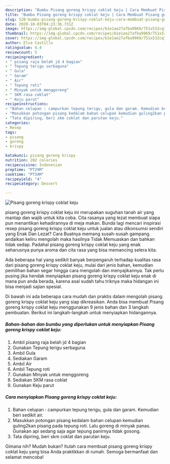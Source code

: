 ```yaml
---
description: "Bumbu Pisang goreng krispy coklat keju | Cara Membuat Pisang goreng krispy coklat keju Yang Enak dan Simpel"
title: "Bumbu Pisang goreng krispy coklat keju | Cara Membuat Pisang goreng krispy coklat keju Yang Enak dan Simpel"
slug: 520-bumbu-pisang-goreng-krispy-coklat-keju-cara-membuat-pisang-goreng-krispy-coklat-keju-yang-enak-dan-simpel
date: 2020-10-03T04:23:36.731Z
image: https://img-global.cpcdn.com/recipes/b1e1ae27afba9969/751x532cq70/pisang-goreng-krispy-coklat-keju-foto-resep-utama.jpg
thumbnail: https://img-global.cpcdn.com/recipes/b1e1ae27afba9969/751x532cq70/pisang-goreng-krispy-coklat-keju-foto-resep-utama.jpg
cover: https://img-global.cpcdn.com/recipes/b1e1ae27afba9969/751x532cq70/pisang-goreng-krispy-coklat-keju-foto-resep-utama.jpg
author: Elva Castillo
ratingvalue: 4.4
reviewcount: 5
recipeingredient:
- " pisang raja belah jd 4 bagian"
- " Tepung terigu serbaguna"
- " Gula"
- " Garam"
- " Air"
- " Tepung roti"
- " Minyak untuk menggoreng"
- " SKM rasa coklat"
- " Keju parut"
recipeinstructions:
- "Bahan celupan : campurkan tepung terigu, gula dan garam. Kemudian beri sedikit air."
- "Masukkan potongan pisang kedalam bahan celupan kemudian guling2kan pisang pada tepung roti. Lalu goreng di minyak panas. Gunakan api sedang saja agar tepung panirnya tidak gosong."
- "Tata dipiring, beri skm coklat dan parutan keju."
categories:
- Resep
tags:
- pisang
- goreng
- krispy

katakunci: pisang goreng krispy 
nutrition: 202 calories
recipecuisine: Indonesian
preptime: "PT29M"
cooktime: "PT34M"
recipeyield: "4"
recipecategory: Dessert

---
```



![Pisang goreng krispy coklat keju](https://img-global.cpcdn.com/recipes/b1e1ae27afba9969/751x532cq70/pisang-goreng-krispy-coklat-keju-foto-resep-utama.jpg)


pisang goreng krispy coklat keju ini merupakan suguhan tanah air yang mantap dan wajib untuk kita coba. Cita rasanya yang lezat membuat siapa pun menantikan kehadirannya di meja makan.
Bunda lagi mencari inspirasi resep pisang goreng krispy coklat keju untuk jualan atau dikonsumsi sendiri yang Enak Dan Lezat? Cara Buatnya memang susah-susah gampang. andaikan keliru mengolah maka hasilnya Tidak Memuaskan dan bahkan tidak sedap. Padahal pisang goreng krispy coklat keju yang enak seharusnya punya aroma dan cita rasa yang bisa memancing selera kita.



Ada beberapa hal yang sedikit banyak berpengaruh terhadap kualitas rasa dari pisang goreng krispy coklat keju, mulai dari jenis bahan, kemudian pemilihan bahan segar hingga cara mengolah dan menyajikannya. Tak perlu pusing jika hendak menyiapkan pisang goreng krispy coklat keju enak di mana pun anda berada, karena asal sudah tahu triknya maka hidangan ini bisa menjadi sajian spesial.


Di bawah ini ada beberapa cara mudah dan praktis dalam mengolah pisang goreng krispy coklat keju yang siap dikreasikan. Anda bisa membuat Pisang goreng krispy coklat keju menggunakan 9 jenis bahan dan 3 langkah pembuatan. Berikut ini langkah-langkah untuk menyiapkan hidangannya.

<!--inarticleads1-->

##### Bahan-bahan dan bumbu yang diperlukan untuk menyiapkan Pisang goreng krispy coklat keju:

1. Ambil  pisang raja belah jd 4 bagian
1. Gunakan  Tepung terigu serbaguna
1. Ambil  Gula
1. Sediakan  Garam
1. Ambil  Air
1. Ambil  Tepung roti
1. Gunakan  Minyak untuk menggoreng
1. Sediakan  SKM rasa coklat
1. Gunakan  Keju parut




<!--inarticleads2-->

##### Cara menyiapkan Pisang goreng krispy coklat keju:

1. Bahan celupan : campurkan tepung terigu, gula dan garam. Kemudian beri sedikit air.
1. Masukkan potongan pisang kedalam bahan celupan kemudian guling2kan pisang pada tepung roti. Lalu goreng di minyak panas. Gunakan api sedang saja agar tepung panirnya tidak gosong.
1. Tata dipiring, beri skm coklat dan parutan keju.




Gimana nih? Mudah bukan? Itulah cara membuat pisang goreng krispy coklat keju yang bisa Anda praktikkan di rumah. Semoga bermanfaat dan selamat mencoba!
